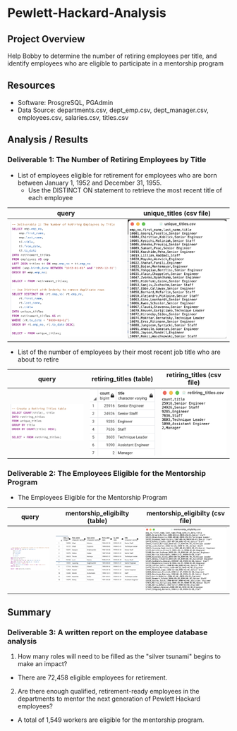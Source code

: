 # Pewlett-Hackard-Analysis
## Project Overview
Help Bobby to determine the number of retiring employees per title, and identify employees who are eligible to participate in a mentorship program

## Resources
- Software: ProsgreSQL, PGAdmin
- Data Source: departments.csv, dept_emp.csv, dept_manager.csv, employees.csv, salaries.csv, titles.csv

## Analysis / Results
### Deliverable 1: The Number of Retiring Employees by Title
- List of employees eligible for retirement for employees who are born between January 1, 1952 and December 31, 1955.
  - Use the DISTINCT ON statement to retrieve the most recent title of each employee

| query | unique_titles (csv file) |
| --- | --- |
| <img src="/Resources/img1.png"> | <img src="/Resources/img2.png"> |

- List of the number of employees by their most recent job title who are about to retire

| query | retiring_titles (table) | retiring_titles (csv file)
| --- | --- | --- |
| <img src="/Resources/img3.png"> | <img src="/Resources/img4.png"> | <img src="/Resources/img5.png"> |


### Deliverable 2: The Employees Eligible for the Mentorship Program
- The Employees Eligible for the Mentorship Program

| query | mentorship_eligibilty (table) | mentorship_eligibilty (csv file)
| --- | --- | --- |
| <img src="/Resources/img6.png"> | <img src="/Resources/img7.png"> | <img src="/Resources/img8.png"> |

## Summary
### Deliverable 3: A written report on the employee database analysis 
1. How many roles will need to be filled as the "silver tsunami" begins to make an impact?
  - There are 72,458 eligible employees for retirement.
  
2. Are there enough qualified, retirement-ready employees in the departments to mentor the next generation of Pewlett Hackard employees?
  - A total of 1,549 workers are eligible for the mentorship program.
